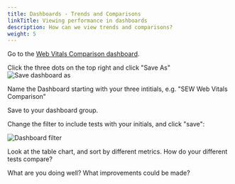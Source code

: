 ```yaml
---
title: Dashboards - Trends and Comparisons
linkTitle: Viewing performance in dashboards
description: How can we view trends and comparisons?
weight: 5
---
```


Go to the [Web Vitals Comparison dashboard](https://app.us1.signalfx.com/#/dashboard/F1QUfikA0A4?groupId=F1AFU0mAwAM&configId=F1QUfikA0A8&startTime=-15m&endTime=Now).

Click the three dots on the top right and click "Save As"
![Save dashboard as](../images/dashboard-save.png)

Name the Dashboard starting with your three intitials, e.g. "SEW Web Vitals Comparison"

Save to your dashboard group.

Change the filter to include tests with your initials, and click "save":

![Dashboard filter](../images/dashboard-filter.png)

Look at the table chart, and sort by different metrics. How do your different tests compare?

What are you doing well? What improvements could be made?